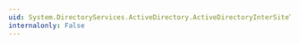 ```yaml
---
uid: System.DirectoryServices.ActiveDirectory.ActiveDirectoryInterSiteTransport.FindByTransportType(System.DirectoryServices.ActiveDirectory.DirectoryContext,System.DirectoryServices.ActiveDirectory.ActiveDirectoryTransportType)
internalonly: False
---
```

